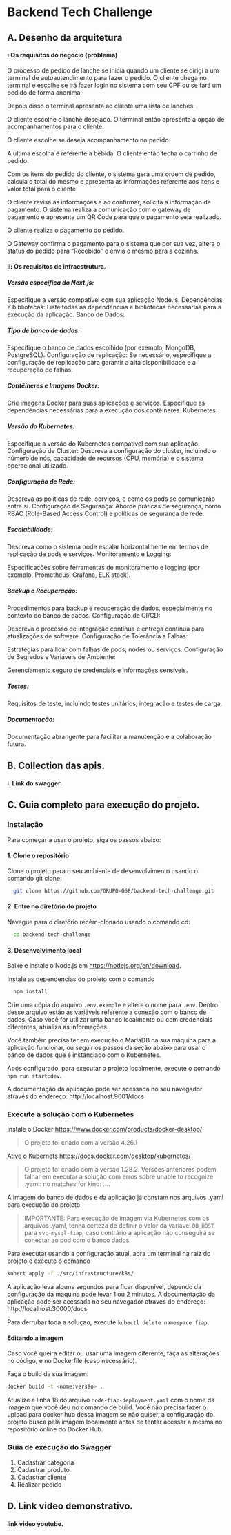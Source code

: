 # Backend Tech Challenge

## A. Desenho da arquitetura

#### i.Os requisitos do negocio (problema)

O processo de pedido de lanche se inicia quando um cliente se dirigi a um terminal de autoautendimento para fazer o pedido. O cliente chega no terminal e escolhe se irá fazer login no sistema com seu CPF ou se fará um pedido de forma anonima.

Depois disso o terminal apresenta ao cliente uma lista de lanches.

O cliente escolhe o lanche desejado. O terminal então apresenta a opção de acompanhamentos para o cliente.

O cliente escolhe se deseja acompanhamento no pedido.

A ultima escolha é referente a bebida. O cliente então fecha o carrinho de pedido.

Com os itens do pedido do cliente, o sistema gera uma ordem de pedido, calcula o total do mesmo e apresenta as informações referente aos itens e valor total para o cliente.

O cliente revisa as informações e ao confirmar, solicita a informação de pagamento. O sistema realiza a comunicação com o gateway de pagamento e apresenta um QR Code para que o pagamento seja realizado.

O cliente realiza o pagamento do pedido.

O Gateway confirma o pagamento para o sistema que por sua vez, altera o status do pedido para “Recebido” e envia o mesmo para a cozinha.

#### ii: Os requisitos de infraestrutura.

##### Versão específica do Next.js:

Especifique a versão compatível com sua aplicação Node.js.
Dependências e bibliotecas: Liste todas as dependências e bibliotecas necessárias para a execução da aplicação.
Banco de Dados:

##### Tipo de banco de dados:

Especifique o banco de dados escolhido (por exemplo, MongoDB, PostgreSQL).
Configuração de replicação: Se necessário, especifique a configuração de replicação para garantir a alta disponibilidade e a recuperação de falhas.

##### Contêineres e Imagens Docker:

Crie imagens Docker para suas aplicações e serviços.
Especifique as dependências necessárias para a execução dos contêineres.
Kubernetes:

##### Versão do Kubernetes:

Especifique a versão do Kubernetes compatível com sua aplicação.
Configuração de Cluster: Descreva a configuração do cluster, incluindo o número de nós, capacidade de recursos (CPU, memória) e o sistema operacional utilizado.

##### Configuração de Rede:

Descreva as políticas de rede, serviços, e como os pods se comunicarão entre si.
Configuração de Segurança: Aborde práticas de segurança, como RBAC (Role-Based Access Control) e políticas de segurança de rede.

##### Escalabilidade:

Descreva como o sistema pode escalar horizontalmente em termos de replicação de pods e serviços.
Monitoramento e Logging:

Especificações sobre ferramentas de monitoramento e logging (por exemplo, Prometheus, Grafana, ELK stack).

##### Backup e Recuperação:

Procedimentos para backup e recuperação de dados, especialmente no contexto do banco de dados.
Configuração de CI/CD:

Descreva o processo de integração contínua e entrega contínua para atualizações de software.
Configuração de Tolerância a Falhas:

Estratégias para lidar com falhas de pods, nodes ou serviços.
Configuração de Segredos e Variáveis de Ambiente:

Gerenciamento seguro de credenciais e informações sensíveis.

##### Testes:

Requisitos de teste, incluindo testes unitários, integração e testes de carga.

##### Documentação:

Documentação abrangente para facilitar a manutenção e a colaboração futura.

## B. Collection das apis.

#### i. Link do swagger.

## C. Guia completo para execução do projeto.

### Instalação

Para começar a usar o projeto, siga os passos abaixo:

#### 1. Clone o repositório

Clone o projeto para o seu ambiente de desenvolvimento usando o comando git clone:

```bash
  git clone https://github.com/GRUPO-G68/backend-tech-challenge.git
```

#### 2. Entre no diretório do projeto

Navegue para o diretório recém-clonado usando o comando cd:

```bash
  cd backend-tech-challenge
```

#### 3. Desenvolvimento local

Baixe e instale o Node.js em https://nodejs.org/en/download.

Instale as dependencias do projeto com o comando

```bash
  npm install
```
Crie uma cópia do arquivo `.env.example` e altere o nome para `.env`. Dentro desse arquivo estão as variáveis referente a conexão com o banco de dados. Caso você for utilizar uma banco localmente ou com credenciais diferentes, atualiza as informações.

Você também precisa ter em execução o MariaDB na sua máquina para a aplicação funcionar, ou seguir os passos da seção abaixo para usar o banco de dados que é instanciado com o Kubernetes.

Após configurado, para executar o projeto localmente, execute o comando `npm run start:dev`.

A documentação da aplicação pode ser acessada no seu navegador através do endereço: http://localhost:9001/docs

### Execute a solução com o Kubernetes

Instale o Docker https://www.docker.com/products/docker-desktop/
> O projeto foi criado com a versão 4.26.1

Ative o Kubernets https://docs.docker.com/desktop/kubernetes/
> O projeto foi criado com a versão 1.28.2. Versões anteriores podem falhar em executar a solução com erros sobre unable to recognize .yaml: no matches for kind: ....

A imagem do banco de dados e da aplicação já constam nos arquivos .yaml para execução do projeto.
> IMPORTANTE: Para execução de imagem via Kubernetes com os arquivos .yaml, tenha certeza de definir o valor da variável `DB_HOST` para `svc-mysql-fiap`, caso contrário a aplicação não conseguirá se conectar ao pod com o banco dados.

Para executar usando a configuração atual, abra um terminal na raiz do projeto e execute o comando

```bash
kubect apply -f ./src/infrastructure/k8s/
```
A aplicação leva alguns segundos para ficar disponível, dependo da configuração da maquina pode levar 1 ou 2 minutos. A documentação da aplicação pode ser acessada no seu navegador através do endereço: http://localhost:30000/docs

Para derrubar toda a soluçao, execute `kubectl delete namespace fiap`.

#### Editando a imagem

Caso você queira editar ou usar uma imagem diferente, faça as alterações no código, e no Dockerfile (caso necessário).

Faça o build da sua imagem:

```bash
docker build -t <nome:versão> .
```

Atualize a linha 18 do arquivo `node-fiap-deployment.yaml` com o nome da imagem que você deu no comando de build. Você não precisa fazer o upload para docker hub dessa imagem se não quiser, a configuração do projeto busca pela imagem localmente antes de tentar acessar a mesma no repositório online do Docker Hub.

### Guia de execução do Swagger
1) Cadastrar categoria
2) Cadastrar produto
3) Cadastrar cliente
4) Realizar pedido

## D. Link video demonstrativo.

#### link video youtube.

